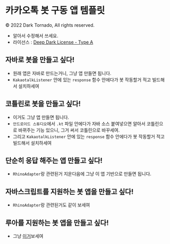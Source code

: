 # 카카오톡 봇 구동 앱 템플릿
© 2022 Dark Tornado, All rights reserved.

* 알아서 수정해서 쓰세요.
* 라이선스 : [Deep Dark License - Type A](LICENSE.md)

## 자바로 봇을 만들고 싶다!
* 원래 앱은 자바로 만드는거니, 그냥 앱 만들면 됩니다.
* `KakaotalkListener` 안에 있는 `response` 함수 안에다가 봇 작동할거 적고 빌드해서 설치하세여

## 코틀린로 봇을 만들고 싶다!
* 이거도 그냥 앱 만들면 됩니다.
* `안드로이드 스튜디오`에서 `.kt` 파일 안에다가 자바 소스 붙여넣으면 알아서 코틀린으로 바뀌주는 기능 있으니, 그거 써서 코틀린으로 바꾸세여.
* 그리고 `KakaotalkListener` 안에 있는 `response` 함수 안에다가 봇 작동할거 적고 빌드해서 설치하세여

## 단순히 응답 해주는 앱 만들고 싶다!
* `RhinoAdapter`랑 관련된거 지운다음에 그냥 이 앱 기반으로 만들면 됩니다.

## 자바스크립트를 지원하는 봇 앱을 만들고 싶다!
* `RhinoAdapter`랑 관련된거도 같이 보세여

## 루아를 지원하는 봇 앱을 만들고 싶다!
* 그냥 [이거](https://github.com/DarkTornado/LuaKakaoTalkBot)보세여
